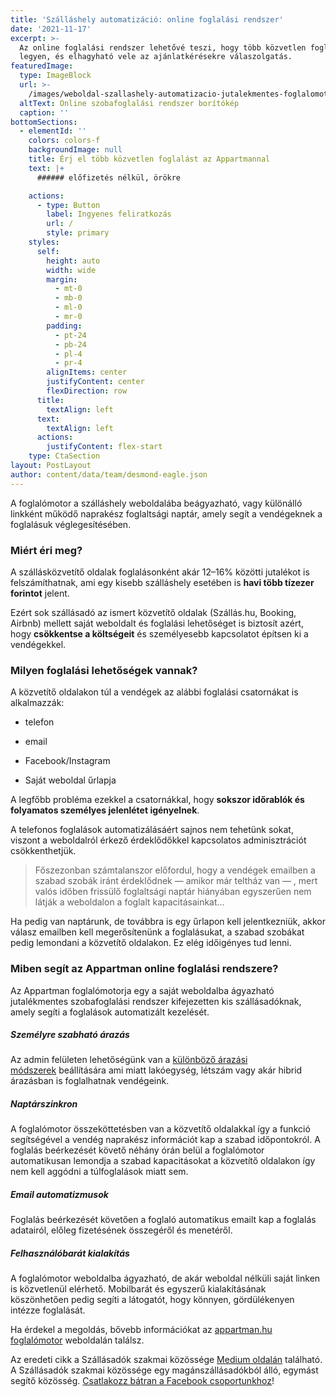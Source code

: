 ```yaml
---
title: 'Szálláshely automatizáció: online foglalási rendszer'
date: '2021-11-17'
excerpt: >-
  Az online foglalási rendszer lehetővé teszi, hogy több közvetlen foglalásod
  legyen, és elhagyható vele az ajánlatkérésekre válaszolgatás.
featuredImage:
  type: ImageBlock
  url: >-
    /images/weboldal-szallashely-automatizacio-jutalekmentes-foglalomotor-vendghazaknak-apartmanoknak-blogposzt-hero.png
  altText: Online szobafoglalási rendszer borítókép
  caption: ''
bottomSections:
  - elementId: ''
    colors: colors-f
    backgroundImage: null
    title: Érj el több közvetlen foglalást az Appartmannal
    text: |+
      ###### előfizetés nélkül, örökre

    actions:
      - type: Button
        label: Ingyenes feliratkozás
        url: /
        style: primary
    styles:
      self:
        height: auto
        width: wide
        margin:
          - mt-0
          - mb-0
          - ml-0
          - mr-0
        padding:
          - pt-24
          - pb-24
          - pl-4
          - pr-4
        alignItems: center
        justifyContent: center
        flexDirection: row
      title:
        textAlign: left
      text:
        textAlign: left
      actions:
        justifyContent: flex-start
    type: CtaSection
layout: PostLayout
author: content/data/team/desmond-eagle.json
---
```

A foglalómotor a szálláshely weboldalába beágyazható, vagy különálló linkként működő naprakész foglaltsági naptár, amely segít a vendégeknek a foglalásuk véglegesítésében.

### Miért éri meg?

A szállásközvetítő oldalak foglalásonként akár 12–16% közötti jutalékot is felszámíthatnak, ami egy kisebb szálláshely esetében is **havi több tízezer forintot** jelent.

Ezért sok szállásadó az ismert közvetítő oldalak (Szállás.hu, Booking, Airbnb) mellett saját weboldalt és foglalási lehetőséget is biztosít azért, hogy **csökkentse a költségeit** és személyesebb kapcsolatot építsen ki a vendégekkel.

### Milyen foglalási lehetőségek vannak?

A közvetítő oldalakon túl a vendégek az alábbi foglalási csatornákat is alkalmazzák:

*   telefon

*   email

*   Facebook/Instagram

*   Saját weboldal űrlapja

A legfőbb probléma ezekkel a csatornákkal, hogy **sokszor időrablók és folyamatos személyes jelenlétet igényelnek**.

A telefonos foglalások automatizálásáért sajnos nem tehetünk sokat, viszont a weboldalról érkező érdeklődőkkel kapcsolatos adminisztrációt csökkenthetjük.

> Főszezonban számtalanszor előfordul, hogy a vendégek emailben a szabad szobák iránt érdeklődnek — amikor már teltház van — , mert valós időben frissülő foglaltsági naptár hiányában egyszerűen nem látják a weboldalon a foglalt kapacitásainkat...

Ha pedig van naptárunk, de továbbra is egy űrlapon kell jelentkezniük, akkor válasz emailben kell megerősítenünk a foglalásukat, a szabad szobákat pedig lemondani a közvetítő oldalakon. Ez elég időigényes tud lenni.

### Miben segít az Appartman online foglalási rendszere?

Az Appartman foglalómotorja egy a saját weboldalba ágyazható jutalékmentes szobafoglalási rendszer kifejezetten kis szállásadóknak, amely segíti a foglalások automatizált kezelését.

##### Személyre szabható árazás

Az admin felületen lehetőségünk van a [különböző árazási módszerek](https://medium.com/sz%C3%A1ll%C3%A1sad%C3%B3k-szakmai-k%C3%B6z%C3%B6ss%C3%A9ge/hogyan-arazzuk-szallashelyunket-f61e05776705) beállítására ami miatt lakóegység, létszám vagy akár hibrid árazásban is foglalhatnak vendégeink.

##### Naptárszinkron

A foglalómotor összeköttetésben van a közvetítő oldalakkal így a funkció segítségével a vendég naprakész információt kap a szabad időpontokról. A foglalás beérkezését követő néhány órán belül a foglalómotor automatikusan lemondja a szabad kapacitásokat a közvetítő oldalakon így nem kell aggódni a túlfoglalások miatt sem.

##### Email automatizmusok

Foglalás beérkezését követően a foglaló automatikus emailt kap a foglalás adatairól, előleg fizetésének összegéről és menetéről.

##### Felhasználóbarát kialakítás

A foglalómotor weboldalba ágyazható, de akár weboldal nélküli saját linken is közvetlenül elérhető. Mobilbarát és egyszerű kialakításának köszönhetően pedig segíti a látogatót, hogy könnyen, gördülékenyen intézze foglalását.

Ha érdekel a megoldás, bővebb információkat az [appartman.hu foglalómotor](https://appartman.hu/) weboldalán találsz.

Az eredeti cikk a Szállásadók szakmai közössége [Medium oldalán](https://medium.com/sz%C3%A1ll%C3%A1sad%C3%B3k-szakmai-k%C3%B6z%C3%B6ss%C3%A9ge/sz%C3%A1ll%C3%A1shely-automatiz%C3%A1ci%C3%B3-foglal%C3%B3motor-d6103c7cbf98) található. A Szállásadók szakmai közössége egy magánszállásadókból álló, egymást segítő közösség. [Csatlakozz bátran a Facebook csoportunkhoz](https://www.facebook.com/groups/szallasadok)!
